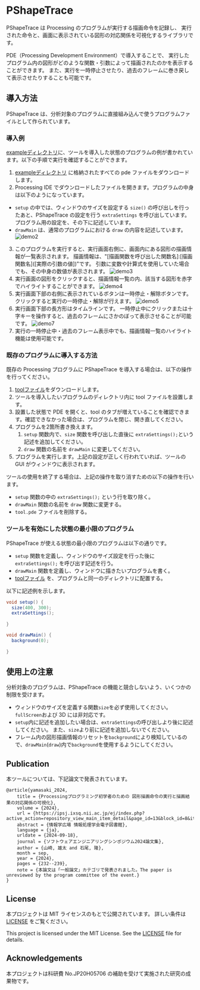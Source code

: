 # PShapeTrace

PShapeTrace は Processing のプログラムが実行する描画命令を記録し、
実行された命令と、画面に表示されている図形の対応関係を可視化するライブラリです。

PDE（Processing Development Environment）で導入することで、
実行したプログラム内の図形がどのような関数・引数によって描画されたのかを表示することができます。
また、実行を一時停止させたり、過去のフレームに巻き戻して表示させたりすることも可能です。


## 導入方法

PShapeTrace は、分析対象のプログラムに直接組み込んで使うプログラムファイルとして作られています。

### 導入例

[exampleディレクトリ](example)に、ツールを導入した状態のプログラムの例が書かれています。以下の手順で実行を確認することができます。

1. [exampleディレクトリ](example) に格納されたすべての pde ファイルをダウンロードします。
2. Processing IDE でダウンロードしたファイルを開きます。プログラムの中身は以下のようになっています。
  - `setup` の中では、ウィンドウのサイズを設定する `size()` の呼び出しを行ったあと、PShapeTrace の設定を行う `extraSettings` を呼び出しています。プログラム用の設定を、その下に記述しています。
  - `drawMain` は、通常のプログラムにおける `draw` の内容を記述しています。
	![demo2](fig/demo2.png)
3. このプログラムを実行すると、実行画面右側に、画面内にある図形の描画情報が一覧表示されます。
描画情報は、"[描画関数を呼び出した関数名]:[描画関数名]\([実際の引数の値])"です。
引数に変数や計算式を使用していた場合でも、その中身の数値が表示されます。
	![demo3](fig/demo3.png)
4. 実行画面の図形をクリックすると、描画情報一覧の内、該当する図形を赤字でハイライトすることができます。
	![demo4](fig/demo4.gif)
5. 実行画面下部の右側に表示されているボタンは一時停止・解除ボタンです。
クリックすると実行の一時停止・解除が行えます。
	![demo5](fig/demo5.gif)
6. 実行画面下部の長方形はタイムラインです。
一時停止中にクリックまたは十字キーを操作すると、過去のフレームにさかのぼって表示させることが可能です。
	![demo7](fig/demo6.gif)
7. 実行の一時停止中・過去のフレーム表示中でも、描画情報一覧のハイライト機能は使用可能です。


### 既存のプログラムに導入する方法

既存の Processing プログラムに PShapeTrace を導入する場合は、以下の操作を行ってください。

1. [toolファイル](example/tool.pde)をダウンロードします。
2. ツールを導入したいプログラムのディレクトリ内に tool ファイルを設置します。
3. 設置した状態で PDE を開くと、tool のタブが増えていることを確認できます。確認できなかった場合は、プログラムを閉じ、開き直してください。
4. プログラムを2箇所書き換えます。
   1. `setup` 関数内で、`size` 関数を呼び出した直後に `extraSettings();`という記述を追加してください。
   2. `draw` 関数の名前を `drawMain` に変更してください。
5. プログラムを実行します。上記の設定が正しく行われていれば、ツールの GUI がウィンドウに表示されます。

ツールの使用を終了する場合は、上記の操作を取り消すための以下の操作を行います。

 - `setup` 関数の中の `extraSettings();` という行を取り除く。
 - `drawMain` 関数の名前を `draw` 関数に変更する。
 - `tool.pde` ファイルを削除する。


### ツールを有効にした状態の最小限のプログラム

PShapeTrace が使える状態の最小限のプログラムは以下の通りです。

 - `setup` 関数を定義し、ウィンドウのサイズ設定を行った後に `extraSettings();` を呼び出す記述を行う。
 - `drawMain` 関数を定義し、ウィンドウに描きたいプログラムを書く。
 - [toolファイル](example/tool.pde) を、プログラムと同一のディレクトリに配置する。

以下に記述例を示します。

```java
void setup() {
  size(400, 300);
  extraSettings();
  
}

void drawMain() {
  background(0);
    
}
```


## 使用上の注意

分析対象のプログラムは、PShapeTrace の機能と競合しないよう、いくつかの制限を受けます。

- ウィンドウのサイズを定義する関数`size`を必ず使用してください。`fullScreen`および 3D には非対応です。
- `setup`内に記述を追加したい場合は、`extraSettings`の呼び出しより後に記述してください。
  また、`size`より前に記述を追加しないでください。
- フレーム内の図形描画情報のリセットを`background`により検知しているので、`drawMain`(`draw`)内で`background`を使用するようにしてください。


## Publication

本ツールについては、下記論文で発表されています。

```
@article{yamasaki_2024,
	title = {Processingプログラミング初学者のための 図形描画命令の実行と描画結果の対応関係の可視化},
	volume = {2024},
	url = {https://ipsj.ixsq.nii.ac.jp/ej/index.php?active_action=repository_view_main_item_detail&page_id=13&block_id=8&item_id=239264&item_no=1},
	abstract = {情報学広場 情報処理学会電子図書館},
	language = {ja},
	urldate = {2024-09-18},
	journal = {ソフトウェアエンジニアリングシンポジウム2024論文集},
	author = {山崎, 雄太 and 石尾, 隆},
	month = sep,
	year = {2024},
	pages = {232--239},
    note = {本論文は「一般論文」カテゴリで発表されました。The paper is unreviewed by the program committee of the event.}
}
```


## License

本プロジェクトは MIT ライセンスのもとで公開されています。
詳しい条件は [LICENSE](https://github.com/yourusername/PShapeTrace/blob/main/LICENSE) をご覧ください。

This project is licensed under the MIT License. See the [LICENSE](https://github.com/yourusername/PShapeTrace/blob/main/LICENSE) file for details.

## Acknowledgements

本プロジェクトは科研費 No.JP20H05706 の補助を受けて実施された研究の成果物です。
